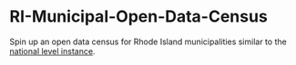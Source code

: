 # RI-Municipal-Open-Data-Census

Spin up an open data census for Rhode Island municipalities similar to the [national level instance](http://us-city.census.okfn.org/).

